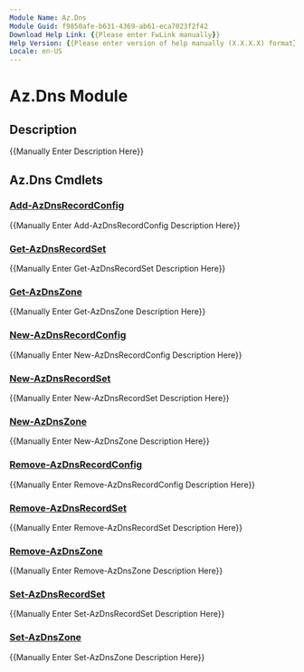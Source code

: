 ```yaml
---
Module Name: Az.Dns
Module Guid: f9850afe-b631-4369-ab61-eca7023f2f42
Download Help Link: {{Please enter FwLink manually}}
Help Version: {{Please enter version of help manually (X.X.X.X) format}}
Locale: en-US
---
```


# Az.Dns Module
## Description
{{Manually Enter Description Here}}

## Az.Dns Cmdlets
### [Add-AzDnsRecordConfig](Add-AzDnsRecordConfig.md)
{{Manually Enter Add-AzDnsRecordConfig Description Here}}

### [Get-AzDnsRecordSet](Get-AzDnsRecordSet.md)
{{Manually Enter Get-AzDnsRecordSet Description Here}}

### [Get-AzDnsZone](Get-AzDnsZone.md)
{{Manually Enter Get-AzDnsZone Description Here}}

### [New-AzDnsRecordConfig](New-AzDnsRecordConfig.md)
{{Manually Enter New-AzDnsRecordConfig Description Here}}

### [New-AzDnsRecordSet](New-AzDnsRecordSet.md)
{{Manually Enter New-AzDnsRecordSet Description Here}}

### [New-AzDnsZone](New-AzDnsZone.md)
{{Manually Enter New-AzDnsZone Description Here}}

### [Remove-AzDnsRecordConfig](Remove-AzDnsRecordConfig.md)
{{Manually Enter Remove-AzDnsRecordConfig Description Here}}

### [Remove-AzDnsRecordSet](Remove-AzDnsRecordSet.md)
{{Manually Enter Remove-AzDnsRecordSet Description Here}}

### [Remove-AzDnsZone](Remove-AzDnsZone.md)
{{Manually Enter Remove-AzDnsZone Description Here}}

### [Set-AzDnsRecordSet](Set-AzDnsRecordSet.md)
{{Manually Enter Set-AzDnsRecordSet Description Here}}

### [Set-AzDnsZone](Set-AzDnsZone.md)
{{Manually Enter Set-AzDnsZone Description Here}}

